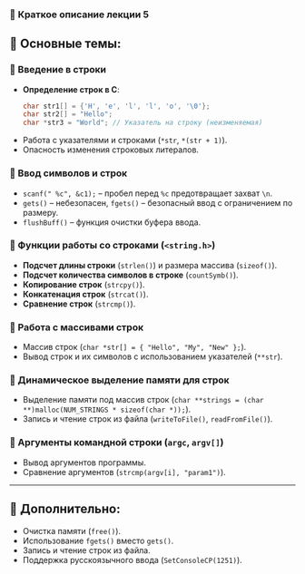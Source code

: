 ### 📌 **Краткое описание лекции 5**  

## 🔹 **Основные темы:**  

### 🔹 Введение в строки  
- **Определение строк в C**:  
  ```c
  char str1[] = {'H', 'e', 'l', 'l', 'o', '\0'};
  char str2[] = "Hello";
  char *str3 = "World"; // Указатель на строку (неизменяемая)
  ```
- Работа с указателями и строками (`*str`, `*(str + 1)`).  
- Опасность изменения строковых литералов.  

### 🔹 Ввод символов и строк  
- `scanf(" %c", &c1);` – пробел перед `%c` предотвращает захват `\n`.  
- `gets()` – небезопасен, `fgets()` – безопасный ввод с ограничением по размеру.  
- `flushBuff()` – функция очистки буфера ввода.  

### 🔹 Функции работы со строками (`<string.h>`)  
- **Подсчет длины строки** (`strlen()`) и размера массива (`sizeof()`).  
- **Подсчет количества символов в строке** (`countSymb()`).  
- **Копирование строк** (`strcpy()`).  
- **Конкатенация строк** (`strcat()`).  
- **Сравнение строк** (`strcmp()`).  

### 🔹 Работа с массивами строк  
- Массив строк (`char *str[] = { "Hello", "My", "New" };`).  
- Вывод строк и их символов с использованием указателей (`**str`).  

### 🔹 Динамическое выделение памяти для строк  
- Выделение памяти под массив строк (`char **strings = (char **)malloc(NUM_STRINGS * sizeof(char *));`).  
- Запись и чтение строк из файла (`writeToFile()`, `readFromFile()`).  

### 🔹 Аргументы командной строки (`argc`, `argv[]`)  
- Вывод аргументов программы.  
- Сравнение аргументов (`strcmp(argv[i], "param1")`).  

---

## 🔹 **Дополнительно:**  
- Очистка памяти (`free()`).  
- Использование `fgets()` вместо `gets()`.  
- Запись и чтение строк из файла.  
- Поддержка русскоязычного ввода (`SetConsoleCP(1251)`).